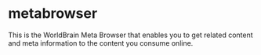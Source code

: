 # metabrowser
This is the WorldBrain Meta Browser that enables you to get related content and meta information to the content you consume online.
